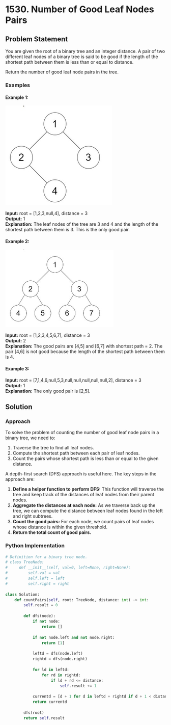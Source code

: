 # 1530. Number of Good Leaf Nodes Pairs

## Problem Statement
You are given the root of a binary tree and an integer distance. A pair of two different leaf nodes of a binary tree is said to be good if the length of the shortest path between them is less than or equal to distance.

Return the number of good leaf node pairs in the tree.

### Examples

#### Example 1:

![img1](img1.jpg)

**Input:** root = [1,2,3,null,4], distance = 3  
**Output:** 1  
**Explanation:** The leaf nodes of the tree are 3 and 4 and the length of the shortest path between them is 3. This is the only good pair.

#### Example 2:

![img2](img2.jpg)

**Input:** root = [1,2,3,4,5,6,7], distance = 3  
**Output:** 2  
**Explanation:** The good pairs are [4,5] and [6,7] with shortest path = 2. The pair [4,6] is not good because the length of the shortest path between them is 4.

#### Example 3:

**Input:** root = [7,1,4,6,null,5,3,null,null,null,null,null,2], distance = 3  
**Output:** 1  
**Explanation:** The only good pair is [2,5].

## Solution

### Approach
To solve the problem of counting the number of good leaf node pairs in a binary tree, we need to:

1. Traverse the tree to find all leaf nodes.
2. Compute the shortest path between each pair of leaf nodes.
3. Count the pairs whose shortest path is less than or equal to the given distance.

A depth-first search (DFS) approach is useful here. The key steps in the approach are:

1. **Define a helper function to perform DFS:** This function will traverse the tree and keep track of the distances of leaf nodes from their parent nodes.
2. **Aggregate the distances at each node:** As we traverse back up the tree, we can compute the distance between leaf nodes found in the left and right subtrees.
3. **Count the good pairs:** For each node, we count pairs of leaf nodes whose distance is within the given threshold.
4. **Return the total count of good pairs.**

### Python Implementation

```python
# Definition for a binary tree node.
# class TreeNode:
#     def __init__(self, val=0, left=None, right=None):
#         self.val = val
#         self.left = left
#         self.right = right

class Solution:
    def countPairs(self, root: TreeNode, distance: int) -> int:
        self.result = 0

        def dfs(node):
            if not node:
                return []

            if not node.left and not node.right:
                return [1]

            leftd = dfs(node.left)
            rightd = dfs(node.right)

            for ld in leftd:
                for rd in rightd:
                    if ld + rd <= distance:
                        self.result += 1
            
            currentd = [d + 1 for d in leftd + rightd if d + 1 < distance]
            return currentd

        dfs(root)
        return self.result
